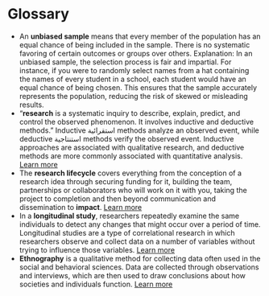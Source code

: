 # Glossary

* An **unbiased sample** means that every member of the population has an equal chance of being included in the sample. There is no systematic favoring of certain outcomes or groups over others. Explanation: In an unbiased sample, the selection process is fair and impartial. For instance, if you were to randomly select names from a hat containing the names of every student in a school, each student would have an equal chance of being chosen. This ensures that the sample accurately represents the population, reducing the risk of skewed or misleading results.
* “**research** is a systematic inquiry to describe, explain, predict, and control the observed phenomenon. It involves inductive and deductive methods.” Inductive استقرائية methods analyze an observed event, while deductive استنتاجية methods verify the observed event. Inductive approaches are associated with qualitative research, and deductive methods are more commonly associated with quantitative analysis. [Learn more](https://www.questionpro.com/blog/what-is-research/)
* The **research lifecycle** covers everything from the conception of a research idea through securing funding for it, building the team, partnerships or collaborators who will work on it with you, taking the project to completion and then beyond communication and dissemination to **impact**. [Learn more](https://www.southampton.ac.uk/waar/research-lifecycle/index.page)
* In a **longitudinal study**, researchers repeatedly examine the same individuals to detect any changes that might occur over a period of time. Longitudinal studies are a type of correlational research in which researchers observe and collect data on a number of variables without trying to influence those variables. [Learn more](https://www.scribbr.com/methodology/longitudinal-study)
* **Ethnography** is a qualitative method for collecting data often used in the social and behavioral sciences. Data are collected through observations and interviews, which are then used to draw conclusions about how societies and individuals function. [Learn more](https://research.virginia.edu/irb-sbs/ethnographic-research)
  
